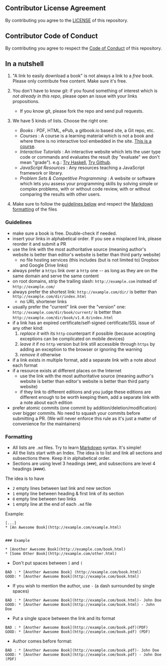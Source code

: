 ## Contributor License Agreement
By contributing you agree to the [LICENSE](https://github.com/vhf/free-programming-books/blob/master/LICENSE) of this repository.

## Contributor Code of Conduct
By contributing you agree to respect the [Code of Conduct](https://github.com/vhf/free-programming-books/blob/master/CODE_OF_CONDUCT.md) of this repository.

## In a nutshell
1. "A link to easily download a book" is not always a link to a *free* book. Please only contribute free content. Make sure it's free.
2. You don't have to know git: if you found something of interest which is *not already in this repo*, please open an issue with your links propositions.
    - If you know git, please fork the repo and send pull requests.
3. We have 5 kinds of lists. Choose the right one:
    
    - *Books* : PDF, HTML, ePub, a gitbook.io based site, a Git repo, etc.
    - *Courses* : A course is a learning material which is not a book and where there is no interactive tool embedded in the site. [This is a course](http://ocw.mit.edu/courses/electrical-engineering-and-computer-science/6-006-introduction-to-algorithms-fall-2011/).
    - *Interactive Tutorials* : An interactive website which lets the user type code or commands and evaluates the result (by "evaluate" we don't mean "grade"). e.g.: [Try Haskell](http://tryhaskell.org), [Try Github](http://try.github.io).
    - *JavaScript Resources* : Any resources teaching a JavaScript framework or library.
    - *Problem Sets & Competitive Programming* : A website or software which lets you assess your programming skills by solving simple or complex problems, with or without code review, with or without comparing the results with other users.

4. Make sure to follow the [guidelines below](#guidelines) and respect the [Markdown formatting](#formatting) of the files

### Guidelines
- make sure a book is free. Double-check if needed.
- insert your links in alphabetical order. If you see a misplaced link, please reorder it and submit a PR
- use the link with the most authoritative source (meaning author's website is better than editor's website is better than third party website)
    + no file hosting services (this includes (but is not limited to) Dropbox and Google Drive links)
- always prefer a `https` link over a `http` one -- as long as they are on the same domain and serve the same content
- on root domains, strip the trailing slash: `http://example.com` instead of `http://example.com/`
- always prefer the shortest link: `http://example.com/dir/` is better than `http://example.com/dir/index.html`
    + no URL shortener links
- usually prefer the "current" link over the "version" one: `http://example.com/dir/book/current/` is better than `http://example.com/dir/book/v1.0.0/index.html`
- if a link has an expired certificate/self-signed certificate/SSL issue of any other kind:
  1. *replace it* with its `http` counterpart if possible (because accepting exceptions can be complicated on mobile devices)
  2. *leave it* if no `http` version but link still accessible through `https` by adding an exception to the browser or ignoring the warning
  3. *remove it* otherwise
- if a link exists in multiple format, add a separate link with a note about each format
- if a resource exists at different places on the Internet
    + use the link with the most authoritative source (meaning author's website is better than editor's website is better than third party website)
    + if they link to different editions and you judge these editions are different enough to be worth keeping them, add a separate link with a note about each edition
- prefer atomic commits (one commit by addition/deletion/modification) over bigger commits. No need to squash your commits before submitting a PR. (We will never enforce this rule as it's just a matter of convenience for the maintainers)

### Formatting
- All lists are `.md` files. Try to learn [Markdown](https://guides.github.com/features/mastering-markdown/) syntax. It's simple!
- All the lists start with an Index. The idea is to list and link all sections and subsections there. Keep it in alphabetical order.
- Sections are using level 3 headings (`###`), and subsections are level 4 headings (`####`).

The idea is to have
- `2` empty lines between last link and new section
- `1` empty line between heading & first link of its section
- `0` empty line between two links
- `1` empty line at the end of each `.md` file

Example:

    [...]
    * [An Awesome Book](http://example.com/example.html)
    
    
    ### Example
    
    * [Another Awesome Book](http://example.com/book.html)
    * [Some Other Book](http://example.com/other.html)

- Don't put spaces between `]` and `(`

```
BAD : * [Another Awesome Book] (http://example.com/book.html)
GOOD: * [Another Awesome Book](http://example.com/book.html)
```

- If you wish to mention the author, use ` - ` (a dash surrounded by single spaces)

```
BAD : * [Another Awesome Book](http://example.com/book.html)- John Doe
GOOD: * [Another Awesome Book](http://example.com/book.html) - John Doe
```

- Put a single space between the link and its format

```
BAD : * [Another Awesome Book](http://example.com/book.pdf)(PDF)
GOOD: * [Another Awesome Book](http://example.com/book.pdf) (PDF)
```

- Author comes before format:

```
BAD : * [Another Awesome Book](http://example.com/book.pdf)- John Doe
GOOD: * [Another Awesome Book](http://example.com/book.pdf) - John Doe (PDF)
```

